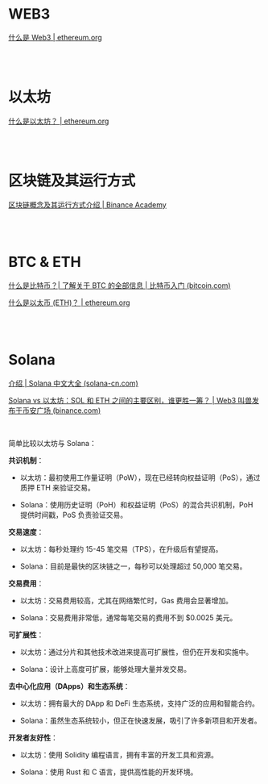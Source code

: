 # WEB3

[什么是 Web3 | ethereum.org](https://ethereum.org/zh/web3/)

<br><br>

# 以太坊

[什么是以太坊？ | ethereum.org](https://ethereum.org/zh/what-is-ethereum/)

<br><br>

# 区块链及其运行方式

[区块链概念及其运行方式介绍 | Binance Academy](https://academy.binance.com/zh/articles/what-is-blockchain-and-how-does-it-work)

<br><br>

# BTC & ETH

[什么是比特币？| 了解关于 BTC 的全部信息 | 比特币入门 (bitcoin.com)](https://www.bitcoin.com/zh/get-started/what-is-bitcoin/)

[什么是以太币 (ETH)？ | ethereum.org](https://ethereum.org/zh/eth/)

<br><br>

# Solana

[介绍 | Solana 中文大全 (solana-cn.com)](https://www.solana-cn.com/SolanaDocumention/intro/overview.html)

[Solana vs 以太坊：SOL 和 ETH 之间的主要区别，谁更胜一筹？ | Web3 叫兽发布于币安广场 (binance.com)](https://www.binance.com/zh-CN/square/post/4266987675713)

<br>

简单比较以太坊与 Solana：

**共识机制**：

-   以太坊：最初使用工作量证明（PoW），现在已经转向权益证明（PoS），通过质押 ETH 来验证交易。

-   Solana：使用历史证明（PoH）和权益证明（PoS）的混合共识机制，PoH 提供时间戳，PoS 负责验证交易。

**交易速度**：

-   以太坊：每秒处理约 15-45 笔交易（TPS），在升级后有望提高。

-   Solana：目前是最快的区块链之一，每秒可以处理超过 50,000 笔交易。

**交易费用**：

-   以太坊：交易费用较高，尤其在网络繁忙时，Gas 费用会显著增加。

-   Solana：交易费用非常低，通常每笔交易的费用不到 $0.0025 美元。

**可扩展性**：

-   以太坊：通过分片和其他技术改进来提高可扩展性，但仍在开发和实施中。

-   Solana：设计上高度可扩展，能够处理大量并发交易。

**去中心化应用（DApps）和生态系统**：

-   以太坊：拥有最大的 DApp 和 DeFi 生态系统，支持广泛的应用和智能合约。

-   Solana：虽然生态系统较小，但正在快速发展，吸引了许多新项目和开发者。

**开发者友好性**：

-   以太坊：使用 Solidity 编程语言，拥有丰富的开发工具和资源。

-   Solana：使用 Rust 和 C 语言，提供高性能的开发环境。

<br>
